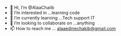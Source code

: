 - 👋 Hi, I’m @AlaaChaiib
- 👀 I’m interested in ...learning code
- 🌱 I’m currently learning ...Tech support IT
- 💞️ I’m looking to collaborate on ...anything
- 📫 How to reach me ... alaaedinechakib@gmail.com

<!---
AlaaChaiib/AlaaChaiib is a ✨ special ✨ repository because its `README.md` (this file) appears on your GitHub profile.
You can click the Preview link to take a look at your changes.
--->
